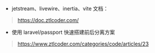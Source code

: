 - jetstream、livewire、inertia、vite 文档：
> https://doc.ztlcoder.com/

- 使用 laravel/passport 快速搭建前后分离方案
> https://www.ztlcoder.com/categories/code/articles/23



